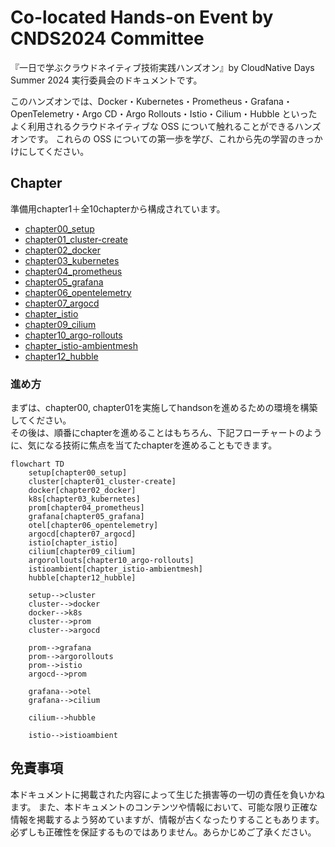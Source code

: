 # Co-located Hands-on Event by CNDS2024 Committee
『一日で学ぶクラウドネイティブ技術実践ハンズオン』by CloudNative Days Summer 2024 実行委員会のドキュメントです。

このハンズオンでは、Docker・Kubernetes・Prometheus・Grafana・OpenTelemetry・Argo CD・Argo Rollouts・Istio・Cilium・Hubble といったよく利用されるクラウドネイティブな OSS について触れることができるハンズオンです。
これらの OSS についての第一歩を学び、これから先の学習のきっかけにしてください。


## Chapter
準備用chapter1＋全10chapterから構成されています。
- [chapter00_setup](./chapter00_setup/)
- [chapter01_cluster-create](./chapter01_cluster-create/)
- [chapter02_docker](./chapter02_docker/)
- [chapter03_kubernetes](./chapter03_kubernetes/)
- [chapter04_prometheus](./chapter04_prometheus/)
- [chapter05_grafana](./chapter05_grafana/)
- [chapter06_opentelemetry](./chapter06_opentelemetry/)
- [chapter07_argocd](./chapter07_argocd/)
- [chapter_istio](./chapter_istio/)
- [chapter09_cilium](./chapter09_cilium/)
- [chapter10_argo-rollouts](./chapter10_argo-rollouts/)
- [chapter_istio-ambientmesh](./chapter_istio-ambientmesh/)
- [chapter12_hubble](./chapter12_hubble/)

### 進め方
まずは、chapter00, chapter01を実施してhandsonを進めるための環境を構築してください。<br>
その後は、順番にchapterを進めることはもちろん、下記フローチャートのように、気になる技術に焦点を当てたchapterを進めることもできます。

```mermaid
flowchart TD
    setup[chapter00_setup]
    cluster[chapter01_cluster-create]
    docker[chapter02_docker]
    k8s[chapter03_kubernetes]
    prom[chapter04_prometheus]
    grafana[chapter05_grafana]
    otel[chapter06_opentelemetry]
    argocd[chapter07_argocd]
    istio[chapter_istio]
    cilium[chapter09_cilium]
    argorollouts[chapter10_argo-rollouts]
    istioambient[chapter_istio-ambientmesh]
    hubble[chapter12_hubble]

    setup-->cluster
    cluster-->docker
    docker-->k8s
    cluster-->prom
    cluster-->argocd

    prom-->grafana
    prom-->argorollouts
    prom-->istio
    argocd-->prom

    grafana-->otel
    grafana-->cilium

    cilium-->hubble

    istio-->istioambient
```

## 免責事項
本ドキュメントに掲載された内容によって生じた損害等の一切の責任を負いかねます。
また、本ドキュメントのコンテンツや情報において、可能な限り正確な情報を掲載するよう努めていますが、情報が古くなったりすることもあります。必ずしも正確性を保証するものではありません。あらかじめご了承ください。
